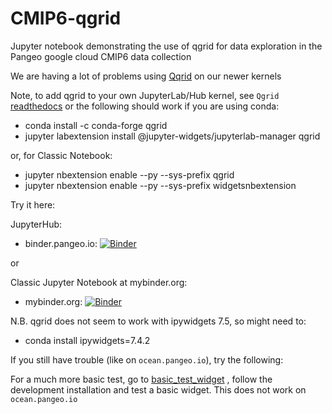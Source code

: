 # CMIP6-qgrid
Jupyter notebook demonstrating the use of qgrid for data exploration in the Pangeo google cloud CMIP6 data collection

We are having a lot of problems using [Qqrid](https://github.com/quantopian/qgrid) on our newer kernels

Note, to add qgrid to your own JupyterLab/Hub kernel, see `Qgrid` [readthedocs](https://qgrid.readthedocs.io/en/latest/) or
the following should work if you are using conda:
- conda install -c conda-forge qgrid
- jupyter labextension install @jupyter-widgets/jupyterlab-manager qgrid

or, for Classic Notebook:
- jupyter nbextension enable --py --sys-prefix qgrid
- jupyter nbextension enable --py --sys-prefix widgetsnbextension

Try it here:

JupyterHub:

- binder.pangeo.io: [![Binder](https://binder.pangeo.io/badge_logo.svg)](https://binder.pangeo.io/v2/gh/naomi-henderson/CMIP6-qgrid/master)


or

Classic Jupyter Notebook at mybinder.org:

- mybinder.org:     [![Binder](https://mybinder.org/badge_logo.svg)](https://mybinder.org/v2/gh/naomi-henderson/CMIP6-qgrid/master)

N.B. qgrid does not seem to work with ipywidgets 7.5, so might need to:
- conda install ipywidgets=7.4.2

If you still have trouble (like on `ocean.pangeo.io`), try the following:

For a much more basic test, go to [basic_test_widget](https://github.com/AaronWatters/basic_test_widget) , follow the development installation and test a basic widget.  This does not work on `ocean.pangeo.io`
